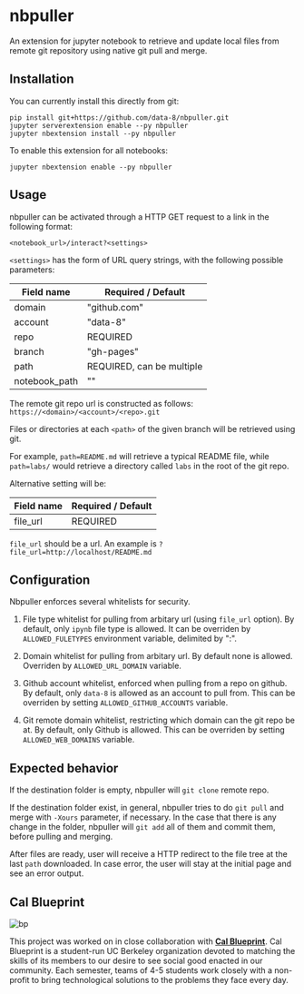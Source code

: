 # nbpuller
An extension for jupyter notebook to retrieve and update local files from remote git repository using native git pull and merge.

## Installation

You can currently install this directly from git:

```
pip install git+https://github.com/data-8/nbpuller.git
jupyter serverextension enable --py nbpuller
jupyter nbextension install --py nbpuller
```

To enable this extension for all notebooks:

```
jupyter nbextension enable --py nbpuller
```

## Usage

nbpuller can be activated through a HTTP GET request to a link in the following format:

```
<notebook_url>/interact?<settings>
```

`<settings>` has the form of URL query strings, with the following possible parameters:

| Field name    | Required / Default |
|---------------|--------------------|
| domain        | "github.com"       |
| account       | "data-8"           |
| repo          | REQUIRED           |
| branch        | "gh-pages"         |
| path          | REQUIRED, can be multiple |
| notebook_path | ""                 |

The remote git repo url is constructed as follows:
`https://<domain>/<account>/<repo>.git`

Files or directories at each `<path>` of the given branch will be retrieved using git.

For example, `path=README.md` will retrieve a typical README file, while `path=labs/` would retrieve a directory called `labs` in the root of the git repo.

Alternative setting will be:

| Field name    | Required / Default |
|---------------|--------------------|
| file_url      | REQUIRED           |

`file_url` should be a url. An example is `?file_url=http://localhost/README.md`


## Configuration

Nbpuller enforces several whitelists for security.

1. File type whitelist for pulling from arbitary url (using `file_url` option). By default, only `ipynb` file type is allowed. It can be overriden by `ALLOWED_FULETYPES` environment variable, delimited by ":".

2. Domain whitelist for pulling from arbitary url. By default none is allowed. Overriden by `ALLOWED_URL_DOMAIN` variable.

3. Github account whitelist, enforced when pulling from a repo on github. By default, only `data-8` is allowed as an account to pull from. This can be overriden by setting `ALLOWED_GITHUB_ACCOUNTS` variable.

4. Git remote domain whitelist, restricting which domain can the git repo be at. By default, only Github is allowed. This can be overriden by setting `ALLOWED_WEB_DOMAINS` variable.


## Expected behavior

If the destination folder is empty, nbpuller will `git clone` remote repo.

If the destination folder exist, in general, nbpuller tries to do `git pull` and merge with `-Xours` parameter, if necessary. In the case that there is any change in the folder, nbpuller will `git add` all of them and commit them, before pulling and merging.

After files are ready, user will receive a HTTP redirect to the file tree at the last `path` downloaded. In case error, the user will stay at the initial page and see an error output.

## Cal Blueprint

![bp](https://cloud.githubusercontent.com/assets/2468904/11998649/8a12f970-aa5d-11e5-8dab-7eef0766c793.png "BP Banner")

This project was worked on in close collaboration with
**[Cal Blueprint](http://www.calblueprint.org/)**.
Cal Blueprint is a student-run UC Berkeley organization devoted to matching the skills of its members to our desire to see social good enacted in our community. Each semester, teams of 4-5 students work closely with a non-profit to bring technological solutions to the problems they face every day.
